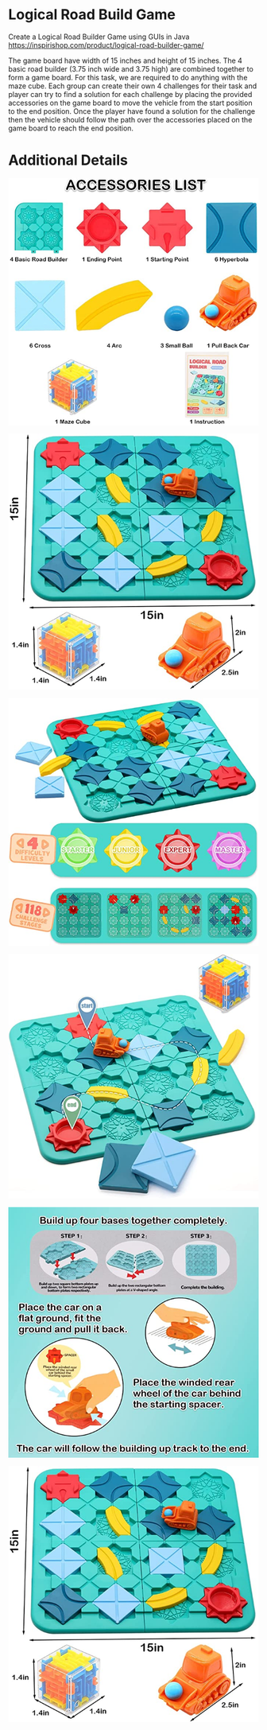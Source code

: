 # Logical Road Build Game
Create a Logical Road Builder Game using GUIs in Java
https://inspirishop.com/product/logical-road-builder-game/

The game board have width of 15 inches and height of 15 inches. The 4 basic road builder (3.75 inch wide and 3.75 high) are combined together to form a game board. For this task, we are required to do anything with the maze cube. Each group can create their own 4 challenges for their task and player can try to find a solution for each challenge by placing the provided accessories on the game board to move the vehicle from the start position to the end position. Once the player have found a solution for the challenge then the vehicle should follow the path over the accessories placed on the game board to reach the end position. 

# Additional Details

![](detail\61d28jg3xHL._AC_SX679_.jpg)

![](detail\61VzyiBmBKL._AC_SX679_.jpg)

![](detail\71FpuhxmUKL._AC_SX679_.jpg)

![](detail\71hg9Q0p+wL._AC_SX679_.jpg)

![](detail\71VioVCsvmL._AC_SX679_.jpg)

![](https://github.com/hooooolyshit/LogicRoadBuildGame/blob/master/detail/61VzyiBmBKL._AC_SX679_.jpg)

